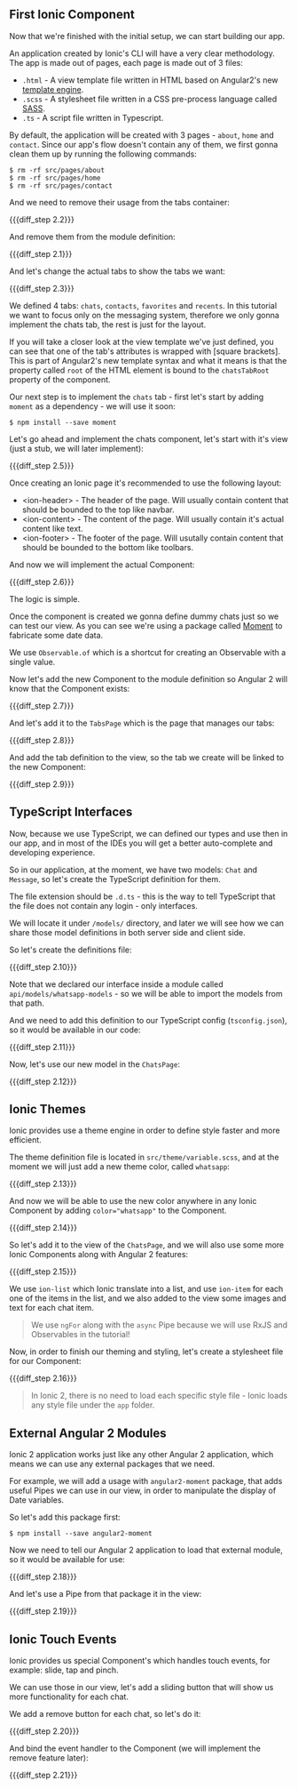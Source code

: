 ## First Ionic Component

Now that we're finished with the initial setup, we can start building our app.

An application created by Ionic's CLI will have a very clear methodology. The app is made out of pages, each page is made out of 3 files:

- `.html` - A view template file written in HTML based on Angular2's new [template engine](http://angular.io/docs/ts/latest/guide/template-syntax.html).
- `.scss` - A stylesheet file written in a CSS pre-process language called [SASS](http://sass-lang.com).
- `.ts` - A script file written in Typescript.

By default, the application will be created with 3 pages - `about`, `home` and `contact`. Since our app's flow doesn't contain any of them, we first gonna clean them up by running the following commands:

    $ rm -rf src/pages/about
    $ rm -rf src/pages/home
    $ rm -rf src/pages/contact

And we need to remove their usage from the tabs container:

{{{diff_step 2.2}}}

And remove them from the module definition:

{{{diff_step 2.1}}}

And let's change the actual tabs to show the tabs we want:

{{{diff_step 2.3}}}

We defined 4 tabs: `chats`, `contacts`, `favorites` and `recents`. In this tutorial we want to focus only on the messaging system, therefore we only gonna implement the chats tab, the rest is just for the layout.

If you will take a closer look at the view template we've just defined, you can see that one of the tab's attributes is wrapped with \[square brackets\]. This is part of Angular2's new template syntax and what it means is that the property called `root` of the HTML element is bound to the `chatsTabRoot` property of the component.

Our next step is to implement the `chats` tab - first let's start by adding `moment` as a dependency - we will use it soon:

    $ npm install --save moment

Let's go ahead and implement the chats component, let's start with it's view (just a stub, we will later implement):

{{{diff_step 2.5}}}

Once creating an Ionic page it's recommended to use the following layout:

- &lt;ion-header&gt; - The header of the page. Will usually contain content that should be bounded to the top like navbar.
- &lt;ion-content&gt; - The content of the page. Will usually contain it's actual content like text.
- &lt;ion-footer&gt; - The footer of the page. Will usutally contain content that should be bounded to the bottom like toolbars.

And now we will implement the actual Component:

{{{diff_step 2.6}}}

The logic is simple. 

Once the component is created we gonna define dummy chats just so we can test our view. As you can see we're using a package called [Moment](momentjs.com) to fabricate some date data. 

We use `Observable.of` which is a shortcut for creating an Observable with a single value.

Now let's add the new Component to the module definition so Angular 2 will know that the Component exists:

{{{diff_step 2.7}}}

And let's add it to the `TabsPage` which is the page that manages our tabs:

{{{diff_step 2.8}}}

And add the tab definition to the view, so the tab we create will be linked to the new Component:

{{{diff_step 2.9}}}

## TypeScript Interfaces

Now, because we use TypeScript, we can defined our types and use then in our app, and in most of the IDEs you will get a better auto-complete and developing experience.

So in our application, at the moment, we have two models: `Chat` and `Message`, so let's create the TypeScript definition for them.

The file extension should be `.d.ts` - this is the way to tell TypeScript that the file does not contain any login - only interfaces.

We will locate it under `/models/` directory, and later we will see how we can share those model definitions in both server side and client side.

So let's create the definitions file:

{{{diff_step 2.10}}}

Note that we declared our interface inside a module called `api/models/whatsapp-models` - so we will be able to import the models from that path.

And we need to add this definition to our TypeScript config (`tsconfig.json`), so it would be available in our code:

{{{diff_step 2.11}}}

Now, let's use our new model in the `ChatsPage`:

{{{diff_step 2.12}}}

## Ionic Themes
 
Ionic provides use a theme engine in order to define style faster and more efficient. 

The theme definition file is located in `src/theme/variable.scss`, and at the moment we will just add a new theme color, called `whatsapp`:

{{{diff_step 2.13}}}

And now we will be able to use the new color anywhere in any Ionic Component by adding `color="whatsapp"` to the Component.

{{{diff_step 2.14}}}

So let's add it to the view of the `ChatsPage`, and we will also use some more Ionic Components along with Angular 2 features:

{{{diff_step 2.15}}}

We use `ion-list` which Ionic translate into a list, and use `ion-item` for each one of the items in the list, and we also added to the view some images and text for each chat item.

> We use `ngFor` along with the `async` Pipe because we will use RxJS and Observables in the tutorial!

Now, in order to finish our theming and styling, let's create a stylesheet file for our Component:

{{{diff_step 2.16}}}

> In Ionic 2, there is no need to load each specific style file - Ionic loads any style file under the `app` folder.

## External Angular 2 Modules

Ionic 2 application works just like any other Angular 2 application, which means we can use any external packages that we need. 

For example, we will add a usage with `angular2-moment` package, that adds useful Pipes we can use in our view, in order to manipulate the display of Date variables.

So let's add this package first:

    $ npm install --save angular2-moment
    
Now we need to tell our Angular 2 application to load that external module, so it would be available for use:
    
{{{diff_step 2.18}}}
    
And let's use a Pipe from that package it in the view:
    
{{{diff_step 2.19}}}
    
## Ionic Touch Events
    
Ionic provides us special Component's which handles touch events, for example: slide, tap and pinch. 

We can use those in our view, let's add a sliding button that will show us more functionality for each chat.

We add a remove button for each chat, so let's do it:

{{{diff_step 2.20}}}

And bind the event handler to the Component (we will implement the remove feature later): 

{{{diff_step 2.21}}}
